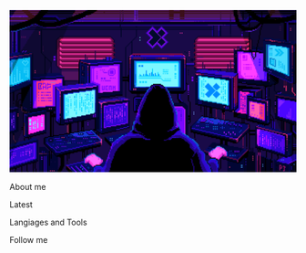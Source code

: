 ![Header](https://github.com/Spy230/Spy230/blob/main/assets/77caa32884d735d439ade45ba37feaf2.gif)

About me 

Latest 

Langiages and Tools 

Follow me 